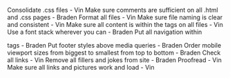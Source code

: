 Consolidate .css files - Vin
Make sure comments are sufficient on all .html and .css pages - Braden
Format all files - Vin
Make sure file naming is clear and consistent - Vin
Make sure all content is within the <body> tags on all files - Vin
Use a font stack wherever you can - Braden
Put all navigation within <nav> tags - Braden
Put footer styles above media queries - Braden
Order mobile viewport sizes from biggest to smallest from top to bottom - Braden
Check all links - Vin
Remove all fillers and jokes from site - Braden
Proofread - Vin
Make sure all links and pictures work and load - Vin